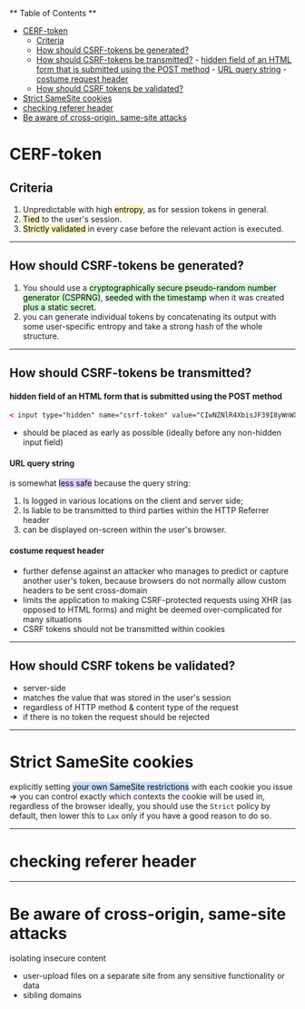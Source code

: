 ** Table of Contents **

- [CERF-token](#CERF-token)
	- [Criteria](#Criteria)
	- [How should CSRF-tokens be generated?](#How%20should%20CSRF-tokens%20be%20generated?)
	- [How should CSRF-tokens be transmitted?](#How%20should%20CSRF-tokens%20be%20transmitted?)
			- [hidden field of an HTML form that is submitted using the POST method](#hidden%20field%20of%20an%20HTML%20form%20that%20is%20submitted%20using%20the%20POST%20method)
			- [URL query string](#URL%20query%20string)
			- [costume request header](#costume%20request%20header)
	- [How should CSRF tokens be validated?](#How%20should%20CSRF%20tokens%20be%20validated?)
- [Strict SameSite cookies](#Strict%20SameSite%20cookies)
- [checking referer header](#checking%20referer%20header)
- [Be aware of cross-origin, same-site attacks](#Be%20aware%20of%20cross-origin,%20same-site%20attacks)

# CERF-token

## Criteria

1) Unpredictable with high <mark style="background: #FFF3A3A6;">entropy</mark>, as for session tokens in general.
2) <mark style="background: #FFF3A3A6;">Tied</mark> to the user's session.
3) <mark style="background: #FFF3A3A6;"> Strictly validated </mark>in every case before the relevant action is executed.
---
## How should CSRF-tokens be generated?

1) You should use a <mark style="background: #BBFABBA6;">cryptographically secure pseudo-random number generator (CSPRNG)</mark>, <mark style="background: #BBFABBA6;">seeded with the timestamp</mark> when it was created <mark style="background: #BBFABBA6;">plus a static secret. </mark>
2) you can generate individual tokens by concatenating its output with some user-specific entropy and take a strong hash of the whole structure.
---
## How should CSRF-tokens be transmitted?

#### hidden field of an HTML form that is submitted using the POST method 

``` html
< input type="hidden" name="csrf-token" value="CIwNZNlR4XbisJF39I8yWnWX9wX4WFoz" />
```
 + should be placed as early as possible (ideally before any non-hidden input field)
  
#### URL query string

is somewhat <mark style="background: #D2B3FFA6;">less safe</mark> because the query string:
1) Is logged in various locations on the client and server side;
2) Is liable to be transmitted to third parties within the HTTP Referrer header
3) can be displayed on-screen within the user's browser.

#### costume request header
+ further defense against an attacker who manages to predict or capture another user's token, because browsers do not normally allow custom headers to be sent cross-domain
+ limits the application to making CSRF-protected requests using XHR (as opposed to HTML forms) and might be deemed over-complicated for many situations
+ CSRF tokens should not be transmitted within cookies


---
## How should CSRF tokens be validated?

- server-side 
- matches the value that was stored in the user's session
- regardless of HTTP method & content type of the request
- if there is no token the request should be rejected

---
# Strict SameSite cookies

explicitly setting <mark style="background: #ADCCFFA6;">your own SameSite restrictions</mark> with each cookie you issue => you can control exactly which contexts the cookie will be used in, regardless of the browser
ideally, you should use the `Strict` policy by default, then lower this to `Lax` only if you have a good reason to do so.

---
# checking referer header
---
# Be aware of cross-origin, same-site attacks

isolating insecure content 
- user-upload files on a separate site from any sensitive functionality or data
- sibling domains
